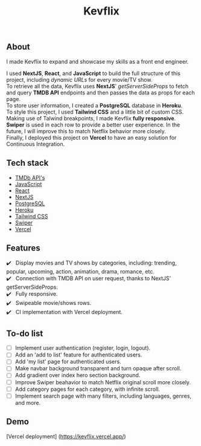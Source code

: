 <h1 align="center">Kevflix</h1>

<br/>

## About

I made Kevflix to expand and showcase my skills as a front end engineer.

I used **NextJS**, **React**, and **JavaScript** to build the full structure of this project, including *dynamic URLs* for every movie/TV show.<br/>
To retrieve all the data, Kevflix uses **NextJS**' *getServerSideProps* to fetch and query **TMDB API** endpoints and then passes the data as props for each page.<br/>
To store user information, I created a **PostgreSQL** database in **Heroku**.<br/>
To style this project, I used **Tailwind CSS** and a little bit of custom CSS. Making use of Talwind breakpoints, I made Kevflix **fully responsive**.<br/>
**Swiper** is used in each row to provide a better user experience. In the future, I will improve this to match Netflix behavior more closely.<br/>
Finally, I deployed this project on **Vercel** to have an easy solution for Continuous Integration.

## Tech stack

- [TMDb API's](https://www.themoviedb.org/)
- [JavaScript](https://developer.mozilla.org/en-US/docs/Web/JavaScript)
- [React](https://reactjs.org/)
- [NextJS](https://nextjs.org/)
- [PostgreSQL](https://www.postgresql.org/)
- [Heroku](https://www.heroku.com/)
- [Tailwind CSS](https://tailwindcss.com/)
- [Swiper](https://swiperjs.com/)
- [Vercel](https://vercel.com/)

## Features

:heavy_check_mark: &nbsp;&nbsp;Display movies and TV shows by categories, including: trending, popular, upcoming, action, animation, drama, romance, etc.<br/>
:heavy_check_mark: &nbsp;&nbsp;Connection with TMDB API on user request, thanks to NextJS' getServerSideProps.<br/>
:heavy_check_mark: &nbsp;&nbsp;Fully responsive.<br/>
:heavy_check_mark: &nbsp;&nbsp;Swipeable movie/shows rows.<br/>
:heavy_check_mark: &nbsp;&nbsp;CI implementation with Vercel deployment.

## To-do list

- [ ] Implement user authentication (register, login, logout).
- [ ] Add an 'add to list' feature for authenticated users.
- [ ] Add 'my list' page for authenticated users.
- [ ] Make navbar background transparent and turn opaque after scroll.
- [ ] Add gradient over index hero section background.
- [ ] Improve Swiper beahavior to match Netflix original scroll more closely.
- [ ] Add category pages for each category, with infinite scroll.
- [ ] Implement search page with many filters, including languages, genres, and more.

## Demo

[Vercel deployment] (https://kevflix.vercel.app/)
